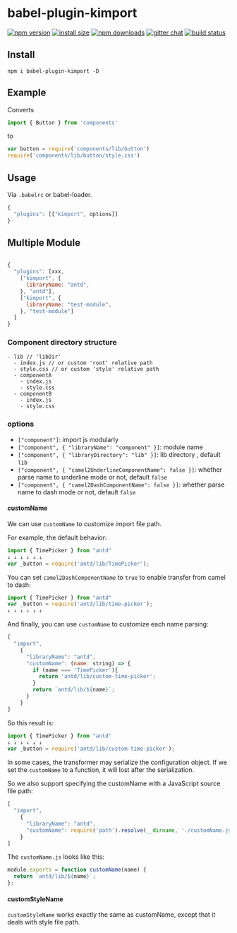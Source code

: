 # babel-plugin-kimport

[![npm version](https://img.shields.io/npm/v/babel-plugin-kimport.svg?style=flat-square)](https://www.npmjs.org/package/babel-plugin-kimport)
[![install size](https://packagephobia.now.sh/badge?p=babel-plugin-kimport)](https://packagephobia.now.sh/result?p=babel-plugin-kimport)
[![npm downloads](https://img.shields.io/npm/dm/babel-plugin-kimport.svg?style=flat-square)](http://npm-stat.com/charts.html?package=babel-plugin-kimport)
[![gitter chat](https://img.shields.io/gitter/room/mzabriskie/babel-plugin-kimport.svg?style=flat-square)](https://gitter.im/mzabriskie/babel-plugin-kimport)
[![build status](https://img.shields.io/travis/SoldierAb/babel-plugin-kimport/master.svg?style=flat-square)](https://travis-ci.org/SoldierAb/babel-plugin-kimport)

## Install

```shell
npm i babel-plugin-kimport -D
```

## Example

Converts

```javascript
import { Button } from 'components'
```

to

```javascript
var button = require('components/lib/button')
require('components/lib/button/style.css')
```

## Usage

Via `.babelrc` or babel-loader.

```javascript
{
  "plugins": [["kimport", options]]
}
```

## Multiple Module

```javascript

{
  "plugins": [xxx,
    ["kimport", {
      libraryName: "antd",
    }, "antd"],
    ["kimport", {
      libraryName: "test-module",
    }, "test-module"]
  ]
}
```

### Component directory structure

```
- lib // 'libDir'
  - index.js // or custom 'root' relative path
  - style.css // or custom 'style' relative path
  - componentA
    - index.js
    - style.css
  - componentB
    - index.js
    - style.css
```



### options

- `["component"]`: import js modularly
- `["component", { "libraryName": "component" }]`: module name
- `["component", { "libraryDirectory": "lib" }]`: lib directory , default `lib`
- `["component", { "camel2UnderlineComponentName": false }]`: whether parse name to underline mode or not, default `false`
- `["component", { "camel2DashComponentName": false }]`: whether parse name to dash mode or not, default `false`

#### customName

We can use `customName` to customize import file path.

For example, the default behavior:

```typescript
import { TimePicker } from "antd"
↓ ↓ ↓ ↓ ↓ ↓
var _button = require('antd/lib/TimePicker');
```

You can set `camel2DashComponentName` to `true` to enable transfer from camel to dash:

```typescript
import { TimePicker } from "antd"
var _button = require('antd/lib/time-picker');
↓ ↓ ↓ ↓ ↓ ↓
```

And finally, you can use `customName` to customize each name parsing:

```js
[
  "import",
    {
      "libraryName": "antd",
      "customName": (name: string) => {
        if (name === 'TimePicker'){
          return 'antd/lib/custom-time-picker';
        }
        return `antd/lib/${name}`;
      }
    }
]
```

So this result is:

```typescript
import { TimePicker } from "antd"
↓ ↓ ↓ ↓ ↓ ↓
var _button = require('antd/lib/custom-time-picker');
```

In some cases, the transformer may serialize the configuration object. If we set the `customName` to a function, it will lost after the serialization.

So we also support specifying the customName with a JavaScript source file path:

```js
[
  "import",
    {
      "libraryName": "antd",
      "customName": require('path').resolve(__dirname, './customName.js')
    }
]
```

The `customName.js` looks like this:

```js
module.exports = function customName(name) {
  return `antd/lib/${name}`;
};
```

#### customStyleName

`customStyleName` works exactly the same as customName, except that it deals with style file path.


